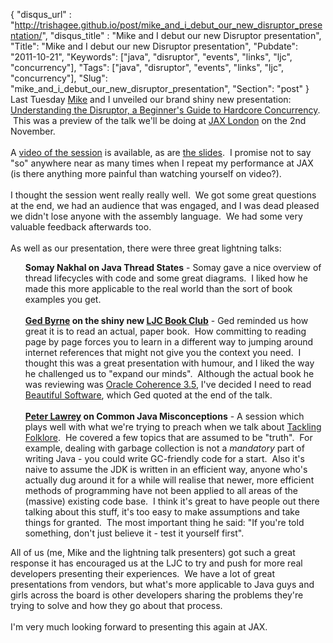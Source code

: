{
 "disqus_url" : "http://trishagee.github.io/post/mike_and_i_debut_our_new_disruptor_presentation/",
 "disqus_title" : "Mike and I debut our new Disruptor presentation",
 "Title": "Mike and I debut our new Disruptor presentation",
 "Pubdate": "2011-10-21",
 "Keywords": ["java", "disruptor", "events", "links", "ljc", "concurrency"],
 "Tags": ["java", "disruptor", "events", "links", "ljc", "concurrency"],
 "Slug": "mike_and_i_debut_our_new_disruptor_presentation",
 "Section": "post"
}
Last Tuesday&nbsp;<a href="http://mikes-tech.blogspot.com/">Mike</a> and I unveiled our brand shiny new presentation: <a href="http://www.meetup.com/Londonjavacommunity/events/32877942/">Understanding the Disruptor, a Beginner's Guide to Hardcore Concurrency</a>. &nbsp;This was a preview of the talk we'll be doing at <a href="http://jaxlondon.com/2011/sessions/?tid=2175">JAX London</a> on the 2nd November.<br /><br />A <a href="http://vimeo.com/30781988">video of the session</a> is available, as are <a href="http://www.slideshare.net/trishagee/understanding-the-disruptor">the slides</a>. &nbsp;I promise not to say "so" anywhere near as many times when I repeat my performance at JAX (is there anything more painful than watching yourself on video?).<br /><br />I thought the session went really really well. &nbsp;We got some great questions at the end, we had an audience that was engaged, and I was dead pleased we didn't lose anyone with the assembly language. &nbsp;We had some very valuable feedback afterwards too.<br /><br />As well as our presentation, there were three great lightning talks:<br /><ul><b>Somay Nakhal on&nbsp;Java Thread States</b> - Somay gave a nice overview of thread lifecycles with code and some great diagrams. &nbsp;I liked how he made this more applicable to the real world than the sort of book examples you get.<br /><br /><b><a href="http://twitter.com/#!/gedb">Ged Byrne</a> on the shiny new&nbsp;<a href="http://ljcbookclub.wordpress.com/2011/10/11/coherence-3-5-book-review/">LJC Book Club</a></b> - Ged reminded us how great it is to read an actual, paper book. &nbsp;How committing to reading page by page forces you to learn in a different way to jumping around internet references that might not give you the context you need. &nbsp;I thought this was a great presentation with humour, and I liked the way he challenged us to "expand our minds". &nbsp;Although the actual book he was reviewing was <a href="http://www.blogger.com/%3Ca%20href=%22http://www.amazon.com/gp/product/1847196128/ref=as_li_tf_tl?ie=UTF8&amp;tag=trissramb-20&amp;linkCode=as2&amp;camp=217145&amp;creative=399369&amp;creativeASIN=1847196128%22%3EOracle%20Coherence%203.5%3C/a%3E%3Cimg%20src=%22http://www.assoc-amazon.com/e/ir?t=trissramb-20&amp;l=as2&amp;o=1&amp;a=1847196128&amp;camp=217145&amp;creative=399369%22%20width=%221%22%20height=%221%22%20border=%220%22%20alt=%22%22%20style=%22border:none%20!important;%20margin:0px%20!important;%22%20/%3E">Oracle Coherence 3.5</a>, I've decided I need to read <a href="http://www.blogger.com/%3Ca%20href=%22http://www.amazon.com/gp/product/1456438786/ref=as_li_tf_tl?ie=UTF8&amp;tag=trissramb-20&amp;linkCode=as2&amp;camp=217145&amp;creative=399373&amp;creativeASIN=1456438786%22%3EBeautiful%20Software%3C/a%3E%3Cimg%20src=%22http://www.assoc-amazon.com/e/ir?t=trissramb-20&amp;l=as2&amp;o=1&amp;a=1456438786&amp;camp=217145&amp;creative=399373%22%20width=%221%22%20height=%221%22%20border=%220%22%20alt=%22%22%20style=%22border:none%20!important;%20margin:0px%20!important;%22%20/%3E">Beautiful Software</a>, which Ged quoted at the end of the talk.<br /><br /><b><a href="http://vanillajava.blogspot.com/">Peter Lawrey</a> on&nbsp;Common Java Misconceptions</b> - A session which plays well with what we're trying to preach when we talk about <a href="http://gotocon.com/amsterdam-2011/presentation/Tackling%20the%20folklore%20surrounding%20high%20performance%20computing">Tackling Folklore</a>. &nbsp;He covered a few topics that are assumed to be "truth". &nbsp;For example, dealing with garbage collection is not a <i>mandatory</i> part of writing Java - you could write GC-friendly code for a start. &nbsp;Also it's naive to assume the JDK is written in an efficient way, anyone who's actually dug around it for a while will realise that newer, more efficient methods of programming have not been applied to all areas of the (massive) existing code base. &nbsp;I think it's great to have people out there talking about this stuff, it's too easy to make assumptions and take things for granted. &nbsp;The most important thing he said: "If you're told something, don't just believe it - test it yourself first".</ul>All of us (me, Mike and the lightning talk presenters) got such a great response it has encouraged us at the LJC to try and push for more real developers presenting their experiences. &nbsp;We have a lot of great presentations from vendors, but what's more applicable to Java guys and girls across the board is other developers sharing the problems they're trying to solve and how they go about that process.<br /><br />I'm very much looking forward to presenting this again at JAX. <br /><br />

